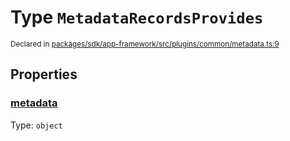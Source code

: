 # Type `MetadataRecordsProvides`
<sub>Declared in [packages/sdk/app-framework/src/plugins/common/metadata.ts:9](https://github.com/dxos/dxos/blob/664e23dbe/packages/sdk/app-framework/src/plugins/common/metadata.ts#L9)</sub>




## Properties
### [metadata](https://github.com/dxos/dxos/blob/664e23dbe/packages/sdk/app-framework/src/plugins/common/metadata.ts#L10)
Type: <code>object</code>





